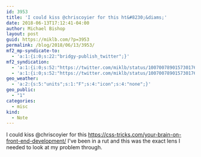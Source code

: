 ```yaml
---
id: 3953
title: 'I could kiss @chriscoyier for this ht&#8230;&diams;'
date: 2018-06-13T17:12:41-04:00
author: Michael Bishop
layout: post
guid: https://miklb.com/?p=3953
permalink: /blog/2018/06/13/3953/
mf2_mp-syndicate-to:
  - 'a:1:{i:0;s:22:"bridgy-publish_twitter";}'
mf2_syndication:
  - 'a:1:{i:0;s:52:"https://twitter.com/miklb/status/1007007890157301760";}'
  - 'a:1:{i:0;s:52:"https://twitter.com/miklb/status/1007007890157301760";}'
geo_weather:
  - 'a:2:{s:5:"units";s:1:"F";s:4:"icon";s:4:"none";}'
geo_public:
  - "1"
categories:
  - misc
kind:
  - Note
---
```

I could kiss @chriscoyier for this <https://css-tricks.com/your-brain-on-front-end-development/> I've been in a rut and this was the exact lens I needed to look at my problem through. 